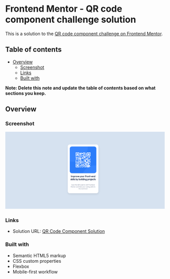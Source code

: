 # Frontend Mentor - QR code component challenge solution

This is a solution to the [QR code component challenge on Frontend Mentor](https://www.frontendmentor.io/challenges/qr-code-component-iux_sIO_H). 

## Table of contents

- [Overview](#overview)
  - [Screenshot](#screenshot)
  - [Links](#links)
  - [Built with](#built-with)

**Note: Delete this note and update the table of contents based on what sections you keep.**

## Overview

### Screenshot

![](./Solutions/Solution_Screenshot_Desktop.png)


### Links

- Solution URL: [QR Code Component Solution](https://moopy559.github.io/FEM-QR-Code-Component/)


### Built with

- Semantic HTML5 markup
- CSS custom properties
- Flexbox
- Mobile-first workflow
